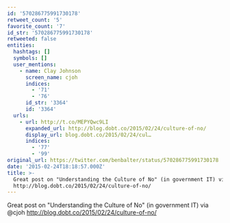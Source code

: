 ```yaml
---
id: '570286775991730178'
retweet_count: '5'
favorite_count: '7'
id_str: '570286775991730178'
retweeted: false
entities:
  hashtags: []
  symbols: []
  user_mentions:
    - name: Clay Johnson
      screen_name: cjoh
      indices:
        - '71'
        - '76'
      id_str: '3364'
      id: '3364'
  urls:
    - url: http://t.co/MEPYQwc9LI
      expanded_url: http://blog.dobt.co/2015/02/24/culture-of-no/
      display_url: blog.dobt.co/2015/02/24/cul…
      indices:
        - '77'
        - '99'
original_url: https://twitter.com/benbalter/status/570286775991730178
date: '2015-02-24T18:18:57.000Z'
title: >-
  Great post on "Understanding the Culture of No" (in government IT) via @cjoh
  http://blog.dobt.co/2015/02/24/culture-of-no/
---
```


Great post on "Understanding the Culture of No" (in government IT) via @cjoh http://blog.dobt.co/2015/02/24/culture-of-no/